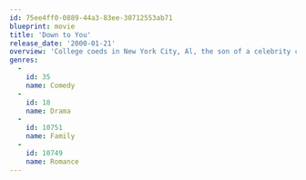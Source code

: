 ```yaml
---
id: 75ee4ff0-0889-44a3-83ee-30712553ab71
blueprint: movie
title: 'Down to You'
release_date: '2000-01-21'
overview: 'College coeds in New York City, Al, the son of a celebrity chef, and Imogen, a talented artist, become smitten the second they lay eyes on one another at a bar. However, the road to happiness is not a smooth one. Outside forces, including a predatory porn star who wants to lure Al into her bed, threaten to pull apart the young lovers before their romance has a chance to really flourish.'
genres:
  -
    id: 35
    name: Comedy
  -
    id: 18
    name: Drama
  -
    id: 10751
    name: Family
  -
    id: 10749
    name: Romance
---
```

